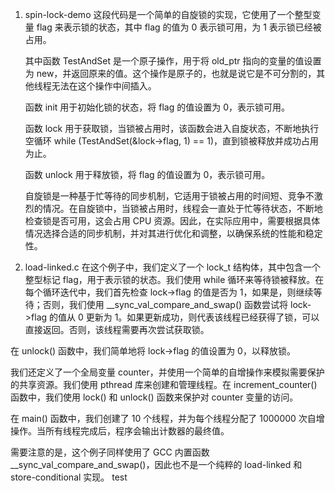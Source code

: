 1. spin-lock-demo
   这段代码是一个简单的自旋锁的实现，它使用了一个整型变量 flag 来表示锁的状态，其中 flag 的值为 0 表示锁可用，为 1 表示锁已经被占用。

   其中函数 TestAndSet 是一个原子操作，用于将 old_ptr 指向的变量的值设置为 new，并返回原来的值。这个操作是原子的，也就是说它是不可分割的，其他线程无法在这个操作中间插入。

   函数 init 用于初始化锁的状态，将 flag 的值设置为 0，表示锁可用。

   函数 lock 用于获取锁，当锁被占用时，该函数会进入自旋状态，不断地执行空循环 while (TestAndSet(&lock->flag, 1) == 1)，直到锁被释放并成功占用为止。

   函数 unlock 用于释放锁，将 flag 的值设置为 0，表示锁可用。

   自旋锁是一种基于忙等待的同步机制，它适用于锁被占用的时间短、竞争不激烈的情况。在自旋锁中，当锁被占用时，线程会一直处于忙等待状态，不断地检查锁是否可用，这会占用 CPU 资源。因此，在实际应用中，需要根据具体情况选择合适的同步机制，并对其进行优化和调整，以确保系统的性能和稳定性。

2. load-linked.c
   在这个例子中，我们定义了一个 lock_t 结构体，其中包含一个整型标记 flag，用于表示锁的状态。我们使用 while 循环来等待锁被释放。在每个循环迭代中，我们首先检查 lock->flag 的值是否为 1，如果是，则继续等待；否则，我们使用 \_\_sync_val_compare_and_swap() 函数尝试将 lock->flag 的值从 0 更新为 1。如果更新成功，则代表该线程已经获得了锁，可以直接返回。否则，该线程需要再次尝试获取锁。

在 unlock() 函数中，我们简单地将 lock->flag 的值设置为 0，以释放锁。

我们还定义了一个全局变量 counter，并使用一个简单的自增操作来模拟需要保护的共享资源。我们使用 pthread 库来创建和管理线程。在 increment_counter() 函数中，我们使用 lock() 和 unlock() 函数来保护对 counter 变量的访问。

在 main() 函数中，我们创建了 10 个线程，并为每个线程分配了 1000000 次自增操作。当所有线程完成后，程序会输出计数器的最终值。

需要注意的是，这个例子同样使用了 GCC 内置函数 \_\_sync_val_compare_and_swap()，因此也不是一个纯粹的 load-linked 和 store-conditional 实现。
test
